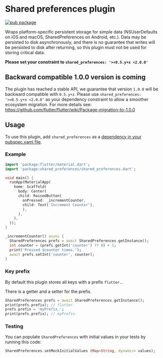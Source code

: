 # Shared preferences plugin

[![pub package](https://img.shields.io/pub/v/shared_preferences.svg)](https://pub.dartlang.org/packages/shared_preferences)

Wraps platform-specific persistent storage for simple data
(NSUserDefaults on iOS and macOS, SharedPreferences on Android, etc.). Data may be persisted to disk asynchronously,
and there is no guarantee that writes will be persisted to disk after
returning, so this plugin must not be used for storing critical data.


**Please set your constraint to `shared_preferences: '>=0.5.y+x <2.0.0'`**

## Backward compatible 1.0.0 version is coming
The plugin has reached a stable API, we guarantee that version `1.0.0` will be backward compatible with `0.5.y+z`.
Please use `shared_preferences: '>=0.5.y+x <2.0.0'` as your dependency constraint to allow a smoother ecosystem migration.
For more details see: https://github.com/flutter/flutter/wiki/Package-migration-to-1.0.0

## Usage
To use this plugin, add `shared_preferences` as a [dependency in your pubspec.yaml file](https://flutter.io/platform-plugins/).

### Example

``` dart
import 'package:flutter/material.dart';
import 'package:shared_preferences/shared_preferences.dart';

void main() {
  runApp(MaterialApp(
    home: Scaffold(
      body: Center(
      child: RaisedButton(
        onPressed: _incrementCounter,
        child: Text('Increment Counter'),
        ),
      ),
    ),
  ));
}

_incrementCounter() async {
  SharedPreferences prefs = await SharedPreferences.getInstance();
  int counter = (prefs.getInt('counter') ?? 0) + 1;
  print('Pressed $counter times.');
  await prefs.setInt('counter', counter);
}
```

### Key prefix
By default this plugin stores all keys with a prefix `flutter.`.

There is a getter and a setter for the prefix.
``` dart
SharedPreferences prefs = await SharedPreferences.getInstance();
print(prefs.prefix); // flutter.
prefs.prefix = 'myPrefix.';
print(prefs.prefix); // myPrefix.

```

### Testing

You can populate `SharedPreferences` with initial values in your tests by running this code:

```dart
SharedPreferences.setMockInitialValues (Map<String, dynamic> values);
```
